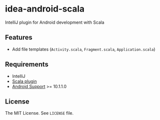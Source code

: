 # idea-android-scala
IntelliJ plugin for Android development with Scala

## Features

* Add file templates (`Activity.scala`, `Fragment.scala`, `Application.scala`)

## Requirements

* IntelliJ
* [Scala plugin](https://plugins.jetbrains.com/plugin/1347)
* [Android Support](https://plugins.jetbrains.com/plugin/1792) >= 10.1.1.0

## License

The MIT License. See `LICENSE` file.
